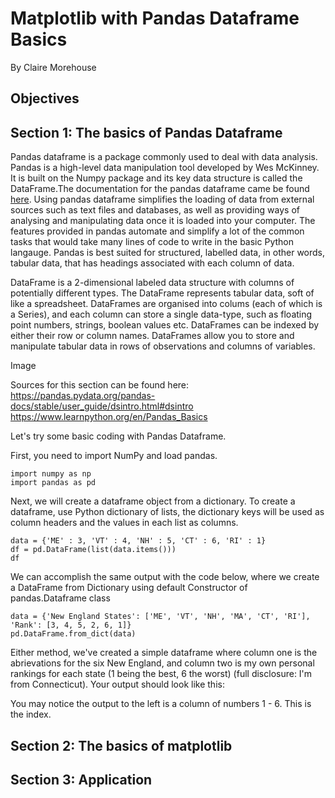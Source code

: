 # Matplotlib with Pandas Dataframe Basics 

By Claire Morehouse

## Objectives

## Section 1: The basics of Pandas Dataframe 

Pandas dataframe is a package commonly used to deal with data analysis. Pandas is a high-level data manipulation tool developed by Wes McKinney. It is built on the Numpy package and its key data structure is called the DataFrame.The documentation for the pandas dataframe came be found [here](https://pandas.pydata.org/pandas-docs/stable/reference/api/pandas.DataFrame.html). Using pandas dataframe simplifies the loading of data from external sources such as text files and databases, as well as providing ways of analysing and manipulating data once it is loaded into your computer. The features provided in pandas automate and simplify a lot of the common tasks that would take many lines of code to write in the basic Python langauge. Pandas is best suited for structured, labelled data, in other words, tabular data, that has headings associated with each column of data. 

DataFrame is a 2-dimensional labeled data structure with columns of potentially different types. The DataFrame represents tabular data, soft of like a spreadsheet. DataFrames are organised into colums (each of which is a Series), and each column can store a single data-type, such as floating point numbers, strings, boolean values etc. DataFrames can be indexed by either their row or column names. DataFrames allow you to store and manipulate tabular data in rows of observations and columns of variables.

Image

Sources for this section can be found here:
https://pandas.pydata.org/pandas-docs/stable/user_guide/dsintro.html#dsintro
https://www.learnpython.org/en/Pandas_Basics

Let's try some basic coding with Pandas Dataframe. 

First, you need to import NumPy and load pandas.
```
import numpy as np
import pandas as pd
```

Next, we will create a dataframe object from a dictionary. To create a dataframe, use Python dictionary of lists, the dictionary keys will be used as column headers and the values in each list as columns. 

```
data = {'ME' : 3, 'VT' : 4, 'NH' : 5, 'CT' : 6, 'RI' : 1} 
df = pd.DataFrame(list(data.items())) 
df
```

We can accomplish the same output with the code below, where we create a DataFrame from Dictionary using default Constructor of pandas.Dataframe class

```
data = {'New England States': ['ME', 'VT', 'NH', 'MA', 'CT', 'RI'], 'Rank': [3, 4, 5, 2, 6, 1]}
pd.DataFrame.from_dict(data)
```

Either method, we've created a simple dataframe where column one is the abrievations for the six New England, and column two is my own personal rankings for each state (1 being the best, 6 the worst) (full disclosure: I'm from Connecticut). Your output should look like this:



You may notice the output to the left is a column of numbers 1 - 6. This is the index. 





## Section 2: The basics of matplotlib 

## Section 3: Application
